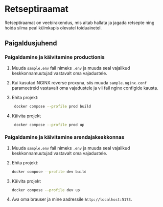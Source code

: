 # Retseptiraamat

Retseptiraamat on veebirakendus, mis aitab hallata ja jagada retsepte ning hoida silma peal külmkapis olevatel toiduainetel.

## Paigaldusjuhend

### Paigaldamine ja käivitamine productionis

1. Muuda `sample.env` fail nimeks `.env` ja muuda seal vajalikud keskkonnamuutujad vastavalt oma vajadustele.

2. Kui kasutad NGINX reverse proxyna, siis muuda `sample.nginx.conf` parameetreid vastavalt oma vajadustele ja vii fail nginx configide kausta.

3. Ehita projekt:

   ```bash
    docker compose --profile prod build
   ```

4. Käivita projekt
   ```bash
    docker compose --profile prod up
   ```

### Paigaldamine ja käivitamine arendajakeskkonnas

1. Muuda `sample.env` fail nimeks `.env` ja muuda seal vajalikud keskkonnamuutujad vastavalt oma vajadustele.

2. Ehita projekt:

   ```bash
   docker compose --profile dev build
   ```

3. Käivita projekt
   ```bash
   docker compose --profile dev up
   ```
4. Ava oma brauser ja mine aadressile `http://localhost:5173`.
